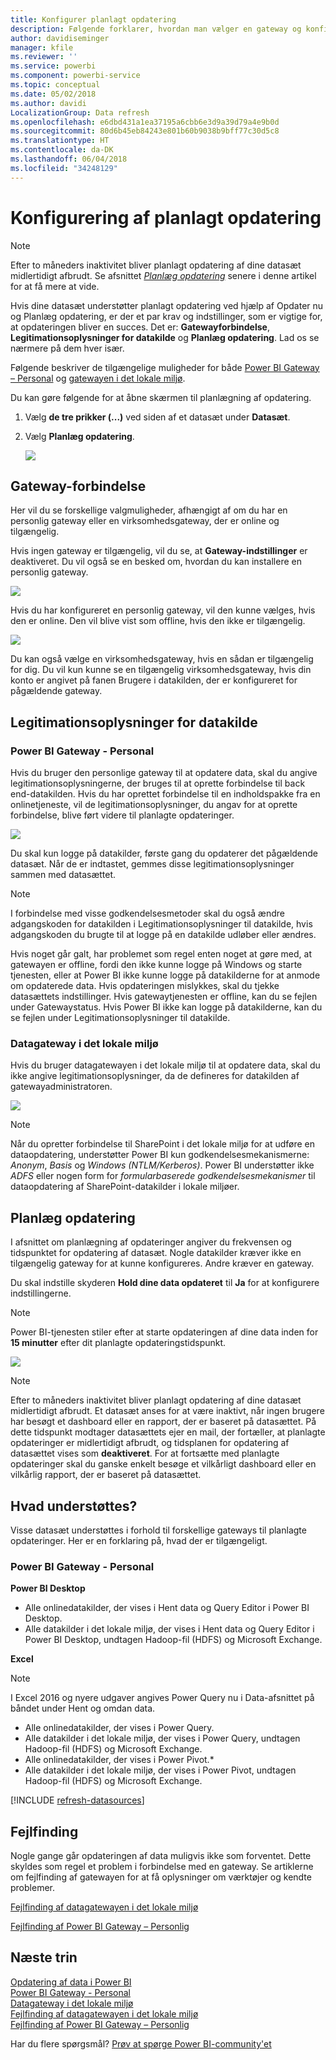 ```yaml
---
title: Konfigurer planlagt opdatering
description: Følgende forklarer, hvordan man vælger en gateway og konfigurerer planlagt opdatering.
author: davidiseminger
manager: kfile
ms.reviewer: ''
ms.service: powerbi
ms.component: powerbi-service
ms.topic: conceptual
ms.date: 05/02/2018
ms.author: davidi
LocalizationGroup: Data refresh
ms.openlocfilehash: e6dbd431a1ea37195a6cbb6e3d9a39d79a4e9b0d
ms.sourcegitcommit: 80d6b45eb84243e801b60b9038b9bff77c30d5c8
ms.translationtype: HT
ms.contentlocale: da-DK
ms.lasthandoff: 06/04/2018
ms.locfileid: "34248129"
---
```

# <a name="configuring-scheduled-refresh"></a>Konfigurering af planlagt opdatering

>[!NOTE]
>Efter to måneders inaktivitet bliver planlagt opdatering af dine datasæt midlertidigt afbrudt. Se afsnittet [*Planlæg opdatering*](#schedule-refresh) senere i denne artikel for at få mere at vide.
> 
> 

Hvis dine datasæt understøtter planlagt opdatering ved hjælp af Opdater nu og Planlæg opdatering, er der et par krav og indstillinger, som er vigtige for, at opdateringen bliver en succes. Det er: **Gatewayforbindelse**, **Legitimationsoplysninger for datakilde** og **Planlæg opdatering**. Lad os se nærmere på dem hver især.

Følgende beskriver de tilgængelige muligheder for både [Power BI Gateway – Personal](personal-gateway.md) og [gatewayen i det lokale miljø](service-gateway-onprem.md).

Du kan gøre følgende for at åbne skærmen til planlægning af opdatering.

1. Vælg **de tre prikker (...)** ved siden af et datasæt under **Datasæt**.
2. Vælg **Planlæg opdatering**.
   
    ![](media/refresh-scheduled-refresh/dataset-menu.png)

## <a name="gateway-connection"></a>Gateway-forbindelse
Her vil du se forskellige valgmuligheder, afhængigt af om du har en personlig gateway eller en virksomhedsgateway, der er online og tilgængelig.

Hvis ingen gateway er tilgængelig, vil du se, at **Gateway-indstillinger** er deaktiveret. Du vil også se en besked om, hvordan du kan installere en personlig gateway.

![](media/refresh-scheduled-refresh/gateway-not-configured.png)

Hvis du har konfigureret en personlig gateway, vil den kunne vælges, hvis den er online. Den vil blive vist som offline, hvis den ikke er tilgængelig.

![](media/refresh-scheduled-refresh/gateway-connection.png)

Du kan også vælge en virksomhedsgateway, hvis en sådan er tilgængelig for dig. Du vil kun kunne se en tilgængelig virksomhedsgateway, hvis din konto er angivet på fanen Brugere i datakilden, der er konfigureret for pågældende gateway.

## <a name="data-source-credentials"></a>Legitimationsoplysninger for datakilde
### <a name="power-bi-gateway---personal"></a>Power BI Gateway - Personal
Hvis du bruger den personlige gateway til at opdatere data, skal du angive legitimationsoplysningerne, der bruges til at oprette forbindelse til back end-datakilden. Hvis du har oprettet forbindelse til en indholdspakke fra en onlinetjeneste, vil de legitimationsoplysninger, du angav for at oprette forbindelse, blive ført videre til planlagte opdateringer.

![](media/refresh-scheduled-refresh/data-source-credentials-pgw.png)

Du skal kun logge på datakilder, første gang du opdaterer det pågældende datasæt. Når de er indtastet, gemmes disse legitimationsoplysninger sammen med datasættet.

> [!NOTE]
> I forbindelse med visse godkendelsesmetoder skal du også ændre adgangskoden for datakilden i Legitimationsoplysninger til datakilde, hvis adgangskoden du brugte til at logge på en datakilde udløber eller ændres.
> 
> 

Hvis noget går galt, har problemet som regel enten noget at gøre med, at gatewayen er offline, fordi den ikke kunne logge på Windows og starte tjenesten, eller at Power BI ikke kunne logge på datakilderne for at anmode om opdaterede data. Hvis opdateringen mislykkes, skal du tjekke datasættets indstillinger. Hvis gatewaytjenesten er offline, kan du se fejlen under Gatewaystatus. Hvis Power BI ikke kan logge på datakilderne, kan du se fejlen under Legitimationsoplysninger til datakilde.

### <a name="on-premises-data-gateway"></a>Datagateway i det lokale miljø
Hvis du bruger datagatewayen i det lokale miljø til at opdatere data, skal du ikke angive legitimationsoplysninger, da de defineres for datakilden af gatewayadministratoren.

![](media/refresh-scheduled-refresh/data-source-credentials-egw.png)

> [!NOTE]
> Når du opretter forbindelse til SharePoint i det lokale miljø for at udføre en dataopdatering, understøtter Power BI kun godkendelsesmekanismerne: *Anonym*, *Basis* og *Windows (NTLM/Kerberos)*. Power BI understøtter ikke *ADFS* eller nogen form for *formularbaserede godkendelsesmekanismer* til dataopdatering af SharePoint-datakilder i lokale miljøer. 
> 
> 

## <a name="schedule-refresh"></a>Planlæg opdatering
I afsnittet om planlægning af opdateringer angiver du frekvensen og tidspunktet for opdatering af datasæt. Nogle datakilder kræver ikke en tilgængelig gateway for at kunne konfigureres. Andre kræver en gateway.

Du skal indstille skyderen **Hold dine data opdateret** til **Ja** for at konfigurere indstillingerne.

> [!NOTE]
> Power BI-tjenesten stiler efter at starte opdateringen af dine data inden for **15 minutter** efter dit planlagte opdateringstidspunkt.
> 
> 

![](media/refresh-scheduled-refresh/scheduled-refresh.png)

> [!NOTE]
> Efter to måneders inaktivitet bliver planlagt opdatering af dine datasæt midlertidigt afbrudt. Et datasæt anses for at være inaktivt, når ingen brugere har besøgt et dashboard eller en rapport, der er baseret på datasættet. På dette tidspunkt modtager datasættets ejer en mail, der fortæller, at planlagte opdateringer er midlertidigt afbrudt, og tidsplanen for opdatering af datasættet vises som **deaktiveret**. For at fortsætte med planlagte opdateringer skal du ganske enkelt besøge et vilkårligt dashboard eller en vilkårlig rapport, der er baseret på datasættet.
> 
> 

## <a name="whats-supported"></a>Hvad understøttes?
Visse datasæt understøttes i forhold til forskellige gateways til planlagte opdateringer. Her er en forklaring på, hvad der er tilgængeligt.

### <a name="power-bi-gateway---personal"></a>Power BI Gateway - Personal
**Power BI Desktop**

* Alle onlinedatakilder, der vises i Hent data og Query Editor i Power BI Desktop.
* Alle datakilder i det lokale miljø, der vises i Hent data og Query Editor i Power BI Desktop, undtagen Hadoop-fil (HDFS) og Microsoft Exchange.

**Excel**

> [!NOTE]
> I Excel 2016 og nyere udgaver angives Power Query nu i Data-afsnittet på båndet under Hent og omdan data.
> 
> 

* Alle onlinedatakilder, der vises i Power Query.
* Alle datakilder i det lokale miljø, der vises i Power Query, undtagen Hadoop-fil (HDFS) og Microsoft Exchange.
* Alle onlinedatakilder, der vises i Power Pivot.\*
* Alle datakilder i det lokale miljø, der vises i Power Pivot, undtagen Hadoop-fil (HDFS) og Microsoft Exchange.

<!-- Refresh Data sources-->
[!INCLUDE [refresh-datasources](./includes/refresh-datasources.md)]

## <a name="troubleshooting"></a>Fejlfinding
Nogle gange går opdateringen af data muligvis ikke som forventet. Dette skyldes som regel et problem i forbindelse med en gateway. Se artiklerne om fejlfinding af gatewayen for at få oplysninger om værktøjer og kendte problemer.

[Fejlfinding af datagatewayen i det lokale miljø](service-gateway-onprem-tshoot.md)

[Fejlfinding af Power BI Gateway – Personlig](service-admin-troubleshooting-power-bi-personal-gateway.md)

## <a name="next-steps"></a>Næste trin
[Opdatering af data i Power BI](refresh-data.md)  
[Power BI Gateway - Personal](personal-gateway.md)  
[Datagateway i det lokale miljø](service-gateway-onprem.md)  
[Fejlfinding af datagatewayen i det lokale miljø](service-gateway-onprem-tshoot.md)  
[Fejlfinding af Power BI Gateway – Personlig](service-admin-troubleshooting-power-bi-personal-gateway.md)  

Har du flere spørgsmål? [Prøv at spørge Power BI-community'et](http://community.powerbi.com/)

